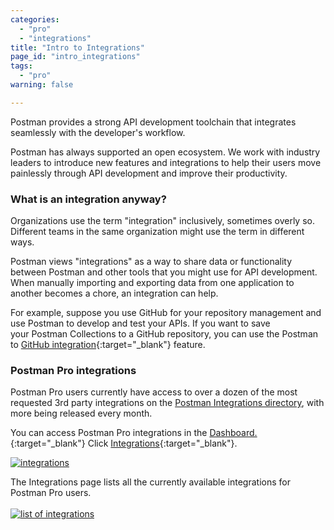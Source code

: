 ```yaml
---
categories:
  - "pro"
  - "integrations"
title: "Intro to Integrations"
page_id: "intro_integrations"
tags: 
  - "pro"
warning: false

---
```


Postman provides a strong API development toolchain that integrates seamlessly with the developer's workflow. 

Postman has always supported an open ecosystem. We work with industry leaders to introduce new features and integrations to help their users move painlessly through API development and improve their productivity.

### What is an integration anyway?

Organizations use the term "integration" inclusively, sometimes overly so. Different teams in the same organization might use the term in different ways. 

Postman views "integrations" as a way to share data or functionality between Postman and other tools that you might use for API development. When manually importing and exporting data from one application to another becomes a chore, an integration can help.

For example, suppose you use GitHub for your repository management and use Postman to develop and test your APIs. If you want to save your Postman Collections to a GitHub repository, you can use the Postman to [GitHub integration](https://app.getpostman.com/dashboard/integrations){:target="_blank"} feature. 

### Postman Pro integrations

Postman Pro users currently have access to over a dozen of the most requested 3rd party integrations on the [Postman Integrations directory](https://app.getpostman.com/dashboard/integrations), with more being released every month. 

You can access Postman Pro integrations in the [Dashboard.](https://the.postman.co/dashboard?){:target="_blank"} Click [Integrations](https://app.getpostman.com/dashboard/integrations){:target="_blank"}.

  [![integrations](https://s3.amazonaws.com/postman-static-getpostman-com/postman-docs/integrations.png)](https://s3.amazonaws.com/postman-static-getpostman-com/postman-docs/integrations.png)

The Integrations page lists all the currently available integrations for Postman Pro users.
  <br>
  <br>
[![list of integrations](http://blog.getpostman.com/wp-content/uploads/2017/02/gif-highfps-1.gif)](http://blog.getpostman.com/wp-content/uploads/2017/02/gif-highfps-1.gif)

